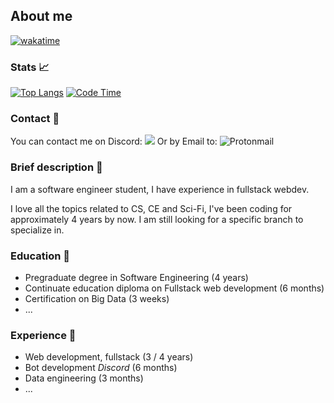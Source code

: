 ## About me
[![wakatime](https://wakatime.com/badge/user/4a1c6e73-2d5a-4f23-ba8a-7a48312a07c7.svg)](https://wakatime.com/@4a1c6e73-2d5a-4f23-ba8a-7a48312a07c7)

### Stats 📈
[![Top Langs](https://github-readme-stats.vercel.app/api/top-langs/?username=carepollo&theme=radical&show_icons=true&count_private=true&hide=html,css,scss,javascript)](https://github.com/anuraghazra/github-readme-stats) [![Code Time](https://github-readme-stats.vercel.app/api/wakatime?username=chickenface)](https://github.com/anuraghazra/github-readme-stats)

### Contact 💬
You can contact me on Discord:  ![](https://dcbadge.vercel.app/api/shield/286975364545380352)
Or by Email to: ![Protonmail](https://img.shields.io/badge/ProtonMail-8B89CC?style=for-the-badge&logo=protonmail&logoColor=white)


### Brief description 👤
I am a software engineer student, I have experience in fullstack webdev.

I love all the topics related to CS, CE and Sci-Fi, I've been coding for approximately 4 years by now. I am still looking for a specific branch to specialize in.

### Education 📖
- Pregraduate degree in Software Engineering (4 years)
- Continuate education diploma on Fullstack web development (6 months)
- Certification on Big Data (3 weeks)
- ...

### Experience 🏢
- Web development, fullstack (3 / 4 years)
- Bot development _Discord_ (6 months)
- Data engineering (3 months)
- ...
